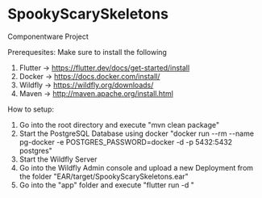 # SpookyScarySkeletons
Componentware Project

Prerequesites:
Make sure to install the following
1. Flutter -> https://flutter.dev/docs/get-started/install
2. Docker -> https://docs.docker.com/install/
3. Wildfly -> https://wildfly.org/downloads/
4. Maven -> http://maven.apache.org/install.html

How to setup:
1. Go into the root directory and execute "mvn clean package"
2. Start the PostgreSQL Database using docker "docker run --rm   --name pg-docker -e POSTGRES_PASSWORD=docker -d -p 5432:5432 postgres"
2. Start the Wildfly Server
3. Go into the Wildfly Admin console and upload a new Deployment from the folder "EAR/target/SpookyScarySkeletons.ear"
4. Go into the "app" folder and execute "flutter run -d <deviceId>"

